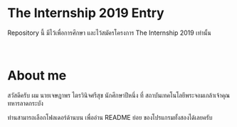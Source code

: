 # The Internship 2019 Entry



Repository นี้ มีไว้เพื่อการศึกษา และไว้สมัครโครงการ The Internship 2019 เท่านั้น

<br>



# About me



สวัสดีครับ ผม นายเจษฎาพร ไตรวินิจศรีสุข นักศึกษาปีหนึ่ง ที่ สถาบันเทคโนโลยีพระจอมเกล้าเจ้าคุณทหารลาดกระบัง<br>

ท่านสามารถเลือกโฟลเดอร์ด้านบน เพื่ออ่าน README ย่อย ของโปรแกรมทั้งสองได้เลยครับ

<br>
